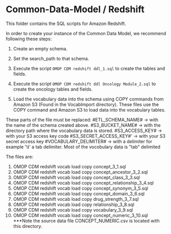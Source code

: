 Common-Data-Model / Redshift
=================

This folder contains the SQL scripts for Amazon Redshift. 

In order to create your instance of the Common Data Model, we recommend following these steps:

1. Create an empty schema.

2. Set the search_path to that schema.

3. Execute the script `OMOP CDM redshift ddl_1.sql` to create the tables and fields.

4. Execute the script `OMOP CDM redshift ddl Oncology Module_2.sql` to create the oncology tables and fields.

5. Load the vocabulary data into the schema using COPY commands from Amazon S3 (Found in the VocabImport directory). These files use the COPY command and Amazon S3 to load data into the vocabulary tables.
  
  These parts of the file must be replaced:
        #ETL_SCHEMA_NAME#       -> with the name of the schema created above.
        #S3_BUCKET_NAME#        -> with the directory path where the vocabulary data is stored.
        #S3_ACCESS_KEY#         -> with your S3 access key code
        #S3_SECRET_ACCESS_KEY#' -> with your S3 secret access key 
        #VOCABULARY_DELIMITER#  -> with a delimiter for example '\t' a tab delimiter. Most of the vocobulary data is "tab" delimited
   
   The files are:
   1. OMOP CDM redshift vocab load copy concept_3_1.sql
   2. OMOP CDM redshift vocab load copy concept_ancestor_3_2.sql
   3. OMOP CDM redshift vocab load copy concept_class_3_3.sql
   4. OMOP CDM redshift vocab load copy concept_relationship_3_4.sql
   5. OMOP CDM redshift vocab load copy concept_synonym_3_5.sql
   6. OMOP CDM redshift vocab load copy concept_domain_3_6.sql
   7. OMOP CDM redshift vocab load copy drug_strength_3_7.sql
   8. OMOP CDM redshift vocab load copy relationship_3_8.sql
   9. OMOP CDM redshift vocab load copy vocabulary_3_9.sql
   10. OMOP CDM redshift vocab load copy concept_numeric_3_10.sql 
   ***Note the source data file CONCEPT_NUMERIC.csv is located with this directory.
